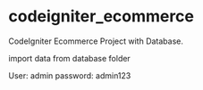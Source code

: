 # codeigniter_ecommerce
CodeIgniter Ecommerce Project with Database.

import data from database folder

User: admin
password: admin123
